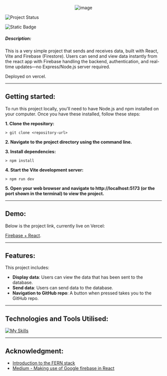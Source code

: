 <div align="center">
 
![image](https://github.com/user-attachments/assets/3825e9f6-e610-4143-af6c-c3578334e303)



</div>

![Project Status](https://img.shields.io/badge/status-in_progress-brightgreen)

![Static Badge](https://img.shields.io/badge/made_with-React_+_Vite-blue)

##### **Description**:
This is a very simple project that sends and receives data, built with React, Vite and Firebase (Firestore).
Users can send and view data instantly from the react app with Firebase handling the backend, authentication, and real-time updates—no Express/Node.js server required.

Deployed on vercel.

-----

## Getting started:

To run this project locally, you'll need to have Node.js and npm installed on your computer. Once you have these installed, follow these steps:

**1. Clone the repository:**
```
> git clone <repository-url>
```

**2. Navigate to the project directory using the command line.**

**3. Install dependencies:**
```
> npm install
```

**4. Start the Vite development server:**
```
> npm run dev
```

**5. Open your web browser and navigate to http://localhost:5173 (or the port shown in the terminal) to view the project.**


----
## Demo:
Below is the project link, currently live on Vercel:

[Firebase + React](https://fern-delta.vercel.app/).

----
## Features:
This project includes:
- **Display data**: Users can view the data that has been sent to the database.
- **Send data**: Users can send data to the database.
- **Navigation to GitHub repo**: A button when pressed takes you to the GitHub repo.


----
## Technologies and Tools Utilised:


[![My Skills](https://skillicons.dev/icons?i=react,js,html,css,vite,firebase,vercel,vscode&perline=2)](https://skillicons.dev)

---
## Acknowledgment:

- [Introduction to the FERN stack](https://javascript.plainenglish.io/getting-started-with-the-fern-stack-firebase-express-react-node-js-2a97b93bd920)
- [Medium - Making use of Google firebase in React](https://samuelbankole.medium.com/google-firebase-in-react-1acc64516788)

